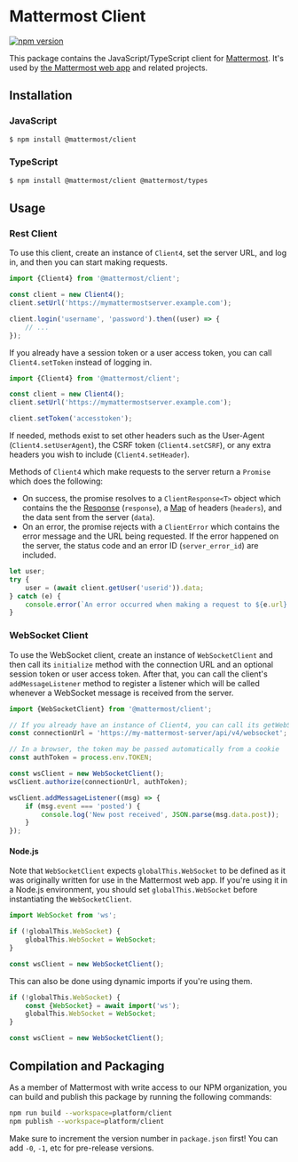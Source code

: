 # Mattermost Client

[![npm version](https://img.shields.io/npm/v/@mattermost/client?style=flat)](https://www.npmjs.com/package/@mattermost/client)

This package contains the JavaScript/TypeScript client for [Mattermost](https://github.com/mattermost/mattermost). It's used by [the Mattermost web app](https://github.com/mattermost/mattermost/tree/master/webapp/channels) and related projects.

## Installation

### JavaScript

```sh
$ npm install @mattermost/client
```

### TypeScript

```sh
$ npm install @mattermost/client @mattermost/types
```

## Usage

### Rest Client

To use this client, create an instance of `Client4`, set the server URL, and log in, and then you can start making requests.

```js
import {Client4} from '@mattermost/client';

const client = new Client4();
client.setUrl('https://mymattermostserver.example.com');

client.login('username', 'password').then((user) => {
    // ...
});
```

If you already have a session token or a user access token, you can call `Client4.setToken` instead of logging in.

```js
import {Client4} from '@mattermost/client';

const client = new Client4();
client.setUrl('https://mymattermostserver.example.com');

client.setToken('accesstoken');
```

If needed, methods exist to set other headers such as the User-Agent (`Client4.setUserAgent`), the CSRF token (`Client4.setCSRF`), or any extra headers you wish to include (`Client4.setHeader`).

Methods of `Client4` which make requests to the server return a `Promise` which does the following:

- On success, the promise resolves to a `ClientResponse<T>` object which contains the the [Response](https://developer.mozilla.org/en-US/docs/Web/API/Response) (`response`), a [Map](https://developer.mozilla.org/en-US/docs/Web/JavaScript/Reference/Global_Objects/Map) of headers (`headers`), and the data sent from the server (`data`).
- On an error, the promise rejects with a `ClientError` which contains the error message and the URL being requested. If the error happened on the server, the status code and an error ID (`server_error_id`) are included.

```js
let user;
try {
    user = (await client.getUser('userid')).data;
} catch (e) {
    console.error(`An error occurred when making a request to ${e.url}: ${e.message}`);
}
```

### WebSocket Client

To use the WebSocket client, create an instance of `WebSocketClient` and then call its `initialize` method with the connection URL and an optional session token or user access token. After that, you can call the client's `addMessageListener` method to register a listener which will be called whenever a WebSocket message is received from the server.

```js
import {WebSocketClient} from '@mattermost/client';

// If you already have an instance of Client4, you can call its getWebSocketUrl method to get this URL
const connectionUrl = 'https://my-mattermost-server/api/v4/websocket';

// In a browser, the token may be passed automatically from a cookie
const authToken = process.env.TOKEN;

const wsClient = new WebSocketClient();
wsClient.authorize(connectionUrl, authToken);

wsClient.addMessageListener((msg) => {
    if (msg.event === 'posted') {
        console.log('New post received', JSON.parse(msg.data.post));
    }
});
```

#### Node.js

Note that `WebSocketClient` expects `globalThis.WebSocket` to be defined as it was originally written for use in the Mattermost web app. If you're using it in a Node.js environment, you should set `globalThis.WebSocket` before instantiating the `WebSocketClient`.

```js
import WebSocket from 'ws';

if (!globalThis.WebSocket) {
    globalThis.WebSocket = WebSocket;
}

const wsClient = new WebSocketClient();
```

This can also be done using dynamic imports if you're using them.

```js
if (!globalThis.WebSocket) {
    const {WebSocket} = await import('ws');
    globalThis.WebSocket = WebSocket;
}

const wsClient = new WebSocketClient();
```

## Compilation and Packaging

As a member of Mattermost with write access to our NPM organization, you can build and publish this package by running the following commands:

```bash
npm run build --workspace=platform/client
npm publish --workspace=platform/client
```

Make sure to increment the version number in `package.json` first! You can add `-0`, `-1`, etc for pre-release versions.
